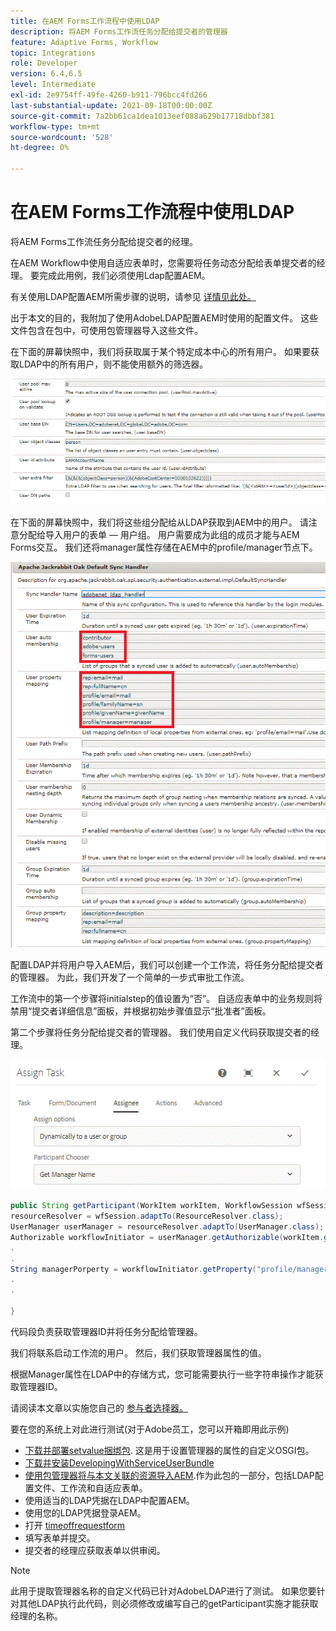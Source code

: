 ```yaml
---
title: 在AEM Forms工作流程中使用LDAP
description: 将AEM Forms工作流任务分配给提交者的管理器
feature: Adaptive Forms, Workflow
topic: Integrations
role: Developer
version: 6.4,6.5
level: Intermediate
exl-id: 2e9754ff-49fe-4260-b911-796bcc4fd266
last-substantial-update: 2021-09-18T00:00:00Z
source-git-commit: 7a2bb61ca1dea1013eef088a629b17718dbbf381
workflow-type: tm+mt
source-wordcount: '528'
ht-degree: 0%

---
```


# 在AEM Forms工作流程中使用LDAP

将AEM Forms工作流任务分配给提交者的经理。

在AEM Workflow中使用自适应表单时，您需要将任务动态分配给表单提交者的经理。 要完成此用例，我们必须使用Ldap配置AEM。

有关使用LDAP配置AEM所需步骤的说明，请参见 [详情见此处。](https://helpx.adobe.com/experience-manager/6-5/sites/administering/using/ldap-config.html)

出于本文的目的，我附加了使用AdobeLDAP配置AEM时使用的配置文件。 这些文件包含在包中，可使用包管理器导入这些文件。

在下面的屏幕快照中，我们将获取属于某个特定成本中心的所有用户。 如果要获取LDAP中的所有用户，则不能使用额外的筛选器。

![LDAP配置](assets/costcenterldap.gif)

在下面的屏幕快照中，我们将这些组分配给从LDAP获取到AEM中的用户。 请注意分配给导入用户的表单 — 用户组。 用户需要成为此组的成员才能与AEM Forms交互。 我们还将manager属性存储在AEM中的profile/manager节点下。

![Synchandler](assets/synchandler.gif)

配置LDAP并将用户导入AEM后，我们可以创建一个工作流，将任务分配给提交者的管理器。 为此，我们开发了一个简单的一步式审批工作流。

工作流中的第一个步骤将initialstep的值设置为“否”。 自适应表单中的业务规则将禁用“提交者详细信息”面板，并根据初始步骤值显示“批准者”面板。

第二个步骤将任务分配给提交者的管理器。 我们使用自定义代码获取提交者的经理。

![分配任务](assets/assigntask.gif)

```java
public String getParticipant(WorkItem workItem, WorkflowSession wfSession, MetaDataMap arg2) throws WorkflowException{
resourceResolver = wfSession.adaptTo(ResourceResolver.class);
UserManager userManager = resourceResolver.adaptTo(UserManager.class);
Authorizable workflowInitiator = userManager.getAuthorizable(workItem.getWorkflow().getInitiator());
.
.
String managerPorperty = workflowInitiator.getProperty("profile/manager")[0].getString();
.
.

}
```

代码段负责获取管理器ID并将任务分配给管理器。

我们将联系启动工作流的用户。 然后，我们获取管理器属性的值。

根据Manager属性在LDAP中的存储方式，您可能需要执行一些字符串操作才能获取管理器ID。

请阅读本文章以实施您自己的 [  参与者选择器。](https://helpx.adobe.com/experience-manager/using/dynamic-steps.html)

要在您的系统上对此进行测试(对于Adobe员工，您可以开箱即用此示例)

* [下载并部署setvalue捆绑包](/help/forms/assets/common-osgi-bundles/SetValueApp.core-1.0-SNAPSHOT.jar). 这是用于设置管理器的属性的自定义OSGI包。
* [下载并安装DevelopingWithServiceUserBundle](/help/forms/assets/common-osgi-bundles/DevelopingWithServiceUser.jar)
* [使用包管理器将与本文关联的资源导入AEM](assets/aem-forms-ldap.zip).作为此包的一部分，包括LDAP配置文件、工作流和自适应表单。
* 使用适当的LDAP凭据在LDAP中配置AEM。
* 使用您的LDAP凭据登录AEM。
* 打开 [timeoffrequestform](http://localhost:4502/content/dam/formsanddocuments/helpx/timeoffrequestform/jcr:content?wcmmode=disabled)
* 填写表单并提交。
* 提交者的经理应获取表单以供审阅。

>[!NOTE]
>
>此用于提取管理器名称的自定义代码已针对AdobeLDAP进行了测试。 如果您要针对其他LDAP执行此代码，则必须修改或编写自己的getParticipant实施才能获取经理的名称。
